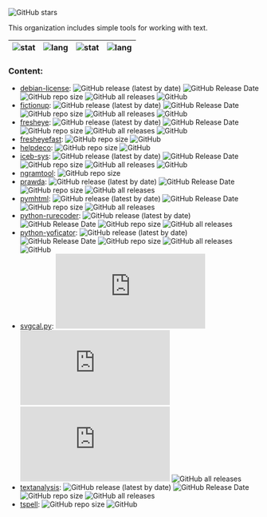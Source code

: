 ![GitHub stars](https://img.shields.io/github/stars/Text-extend-tools?style=social)

This organization includes simple tools for working with text.

| ![stat](https://github-readme-stats.vercel.app/api?username=zvezdochiot&title_color=58A6FF&text_color=C9D1D9&bg_color=0D1117&hide_border=true&show_icons=true&icon_color=BDC5CD) | ![lang](https://github-readme-stats.vercel.app/api/top-langs/?username=zvezdochiot&title_color=58A6FF&text_color=C9D1D9&bg_color=0D1117&hide_border=true&langs_count=3) | ![stat](https://github-readme-stats.vercel.app/api?username=vmarkovtsev&title_color=58A6FF&text_color=C9D1D9&bg_color=0D1117&hide_border=true&show_icons=true&icon_color=BDC5CD) | ![lang](https://github-readme-stats.vercel.app/api/top-langs/?username=vmarkovtsev&title_color=58A6FF&text_color=C9D1D9&bg_color=0D1117&hide_border=true&langs_count=3) |
| --- | --- | --- | --- |

### Content:

* [debian-license](https://github.com/Text-extend-tools/debian-license):
![GitHub release (latest by date)](https://img.shields.io/github/v/release/Text-extend-tools/debian-license)
![GitHub Release Date](https://img.shields.io/github/release-date/Text-extend-tools/debian-license)
![GitHub repo size](https://img.shields.io/github/repo-size/Text-extend-tools/debian-license)
![GitHub all releases](https://img.shields.io/github/downloads/Text-extend-tools/debian-license/total)
![GitHub](https://img.shields.io/github/license/Text-extend-tools/debian-license)
* [fictionup](https://github.com/Text-extend-tools/fictionup):
![GitHub release (latest by date)](https://img.shields.io/github/v/release/Text-extend-tools/fictionup)
![GitHub Release Date](https://img.shields.io/github/release-date/Text-extend-tools/fictionup)
![GitHub repo size](https://img.shields.io/github/repo-size/Text-extend-tools/fictionup)
![GitHub all releases](https://img.shields.io/github/downloads/Text-extend-tools/fictionup/total)
![GitHub](https://img.shields.io/github/license/Text-extend-tools/fictionup)
* [fresheye](https://github.com/Text-extend-tools/fresheye):
![GitHub release (latest by date)](https://img.shields.io/github/v/release/Text-extend-tools/fresheye)
![GitHub Release Date](https://img.shields.io/github/release-date/Text-extend-tools/fresheye)
![GitHub repo size](https://img.shields.io/github/repo-size/Text-extend-tools/fresheye)
![GitHub all releases](https://img.shields.io/github/downloads/Text-extend-tools/fresheye/total)
![GitHub](https://img.shields.io/github/license/Text-extend-tools/fresheye)
* [fresheyefast](https://github.com/Text-extend-tools/fresheyefast):
![GitHub repo size](https://img.shields.io/github/repo-size/Text-extend-tools/fresheyefast)
![GitHub](https://img.shields.io/github/license/Text-extend-tools/fresheyefast)
* [helpdeco](https://github.com/Text-extend-tools/helpdeco):
![GitHub repo size](https://img.shields.io/github/repo-size/Text-extend-tools/helpdeco)
![GitHub](https://img.shields.io/github/license/Text-extend-tools/helpdeco)
* [iceb-sys](https://github.com/Text-extend-tools/iceb-sys):
![GitHub release (latest by date)](https://img.shields.io/github/v/release/Text-extend-tools/iceb-sys)
![GitHub Release Date](https://img.shields.io/github/release-date/Text-extend-tools/iceb-sys)
![GitHub repo size](https://img.shields.io/github/repo-size/Text-extend-tools/iceb-sys)
![GitHub all releases](https://img.shields.io/github/downloads/Text-extend-tools/iceb-sys/total)
![GitHub](https://img.shields.io/github/license/Text-extend-tools/iceb-sys)
* [ngramtool](https://github.com/Text-extend-tools/ngramtool):
![GitHub repo size](https://img.shields.io/github/repo-size/Text-extend-tools/ngramtool)
* [prawda](https://github.com/Text-extend-tools/prawda):
![GitHub release (latest by date)](https://img.shields.io/github/v/release/Text-extend-tools/prawda)
![GitHub Release Date](https://img.shields.io/github/release-date/Text-extend-tools/prawda)
![GitHub repo size](https://img.shields.io/github/repo-size/Text-extend-tools/prawda)
![GitHub all releases](https://img.shields.io/github/downloads/Text-extend-tools/prawda/total)
* [pymhtml](https://github.com/Text-extend-tools/pymhtml):
![GitHub release (latest by date)](https://img.shields.io/github/v/release/Text-extend-tools/pymhtml)
![GitHub Release Date](https://img.shields.io/github/release-date/Text-extend-tools/pymhtml)
![GitHub repo size](https://img.shields.io/github/repo-size/Text-extend-tools/pymhtml)
![GitHub all releases](https://img.shields.io/github/downloads/Text-extend-tools/pymhtml/total)
* [python-rurecoder](https://github.com/Text-extend-tools/python-rurecoder):
![GitHub release (latest by date)](https://img.shields.io/github/v/release/Text-extend-tools/python-rurecoder)
![GitHub Release Date](https://img.shields.io/github/release-date/Text-extend-tools/python-rurecoder)
![GitHub repo size](https://img.shields.io/github/repo-size/Text-extend-tools/python-rurecoder)
![GitHub all releases](https://img.shields.io/github/downloads/Text-extend-tools/python-rurecoder/total)
* [python-yoficator](https://github.com/Text-extend-tools/python-yoficator):
![GitHub release (latest by date)](https://img.shields.io/github/v/release/Text-extend-tools/python-yoficator)
![GitHub Release Date](https://img.shields.io/github/release-date/Text-extend-tools/python-yoficator)
![GitHub repo size](https://img.shields.io/github/repo-size/Text-extend-tools/dpython-yoficator)
![GitHub all releases](https://img.shields.io/github/downloads/Text-extend-tools/python-yoficator/total)
![GitHub](https://img.shields.io/github/license/Text-extend-tools/python-yoficator)
* [svgcal.py](https://github.com/Text-extend-tools/svgcal.py):
![GitHub release (latest by date)](https://img.shields.io/github/v/release/Text-extend-tools/svgcal.py)
![GitHub Release Date](https://img.shields.io/github/release-date/Text-extend-tools/svgcal.py)
![GitHub repo size](https://img.shields.io/github/repo-size/Text-extend-tools/svgcal.py)
![GitHub all releases](https://img.shields.io/github/downloads/Text-extend-tools/svgcal.py/total)
* [textanalysis](https://github.com/Text-extend-tools/textanalysis):
![GitHub release (latest by date)](https://img.shields.io/github/v/release/Text-extend-tools/textanalysis)
![GitHub Release Date](https://img.shields.io/github/release-date/Text-extend-tools/textanalysis)
![GitHub repo size](https://img.shields.io/github/repo-size/Text-extend-tools/textanalysis)
![GitHub all releases](https://img.shields.io/github/downloads/Text-extend-tools/textanalysis/total)
* [tspell](https://github.com/Text-extend-tools/tspell):
![GitHub repo size](https://img.shields.io/github/repo-size/Text-extend-tools/tspell)
![GitHub](https://img.shields.io/github/license/Text-extend-tools/tspell)
